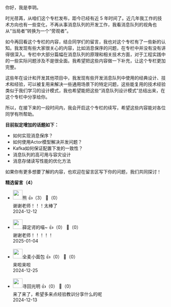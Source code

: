你好，我是李玥。

时光荏苒，从咱们这个专栏发布，距今已经有近 5 年时间了。近几年我工作的技术方向也有一些变化，不再从事消息队列的开发工作，我看消息队列的视角也从“当局者”转换为一个“旁观者”。

如今再回看这个专栏的内容，结合同学们的留言，我也对这个专栏有了一些新的认知。我发现有些大家很关心的内容，比如消息保序的问题，在专栏中并没有没有讲得很深入。专栏中大部分篇幅在消息队列的原理和相关技术方面，对于工程实践中的一些实际问题涉及不是很全面。我希望把这些内容做一下补充，让这个专栏更加完整。

这些年在设计和开发其他项目中，我发现有些开发消息队列中使用的经典设计、技术和经验，可以被复用来解决一些通用场景下的特定问题，这些能复用的技术经验类似于我们学习的设计模式，我也希望能把这些“消息队列设计模式”总结出来，在这个专栏中分享给你。

所以，在接下来的一段时间内，我会开启这个专栏的续写，希望这些内容能对各位同学有所帮助。

**目前拟定增加的话题如下：**

- 如何实现消息保序？
- 如何使用Actor模型解决并发问题？
- Kafka如何保证配置下发的一致性？
- 消息队列的高可用与容灾设计
- 消息存储读写性能的优化方法

如果你有更多想要了解的内容，也欢迎在留言区写下你的问题，我们共同探讨！
<div><strong>精选留言（4）</strong></div><ul>
<li><img src="https://static001.geekbang.org/account/avatar/00/18/fc/63/bcda2f87.jpg" width="30px"><span>熊</span> 👍（3） 💬（0）<div>谢谢老师！！！太棒了</div>2024-12-12</li><br/><li><img src="https://static001.geekbang.org/account/avatar/00/27/12/55/f8d607c6.jpg" width="30px"><span>薛定谔的喵~</span> 👍（0） 💬（0）<div>谢谢老师！！！！！</div>2025-01-04</li><br/><li><img src="https://static001.geekbang.org/account/avatar/00/10/93/cd/dbafc7d1.jpg" width="30px"><span>全麦小面包</span> 👍（0） 💬（0）<div>来啦来啦</div>2024-12-25</li><br/><li><img src="https://static001.geekbang.org/account/avatar/00/1b/93/b2/27620044.jpg" width="30px"><span>寻回光明</span> 👍（0） 💬（0）<div>来了来了，希望多来点经验教训分享什么的呢</div>2024-12-13</li><br/>
</ul>